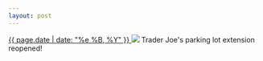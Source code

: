 ```yaml
---
layout: post
---
```


<p>
  <a href="/381">
    <time>{{ page.date | date: "%e %B, %Y" }}</time>
  </a>
  <a href="/381"><img src="{{ site.assets_url }}/381.jpg"/></a>
  <span>Trader Joe's parking lot extension reopened!</span>
</p>

